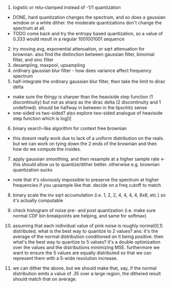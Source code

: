 

1. logistic or relu-clamped instead of -1/1 quantization 
  - DONE, hard quantization changes the spectrum, and so does a gaussian window or a white dither. the moderate quantizations don't change the spectrum at all.
  - TODO come back and try the entropy based quantization, so a value of 0.333 would result in a regular 1001001001 sequence
2. try moving avg, exponential attenuation, or sqrt attenuation for brownian. also find the distinction between gaussian filter, binomial filter, and sinc filter
3. desampling, maxpool, upsampling
4. ordinary gaussian blur filter - how does variance affect frequency spectrum
5. half-integrate the ordinary gaussian blur filter, then take the limit to dirac delta
  - make sure the thingy is sharper than the heaviside step function (1 discontinuity) but not as sharp as the dirac delta (2 discontinuity and 1 undefined). should be halfway in between in the lipschitz sense
  - one-sided vs two-sided? also explore two-sided analogue of heaviside step function which is log|t|
6. binary search-like algorithm for context free brownian
  - this doesnt really work due to lack of a uniform distribution on the reals. but we can work on tying down the 2 ends of the brownian and then how do we compute the insides.
7. apply gaussian smoothing, and then resample at a higher sample rate <- this should allow us to quantize/dither better. otherwise e.g. brownian quantization sucks
  - note that it's obviously impossible to preserve the spectrum at higher frequencies if you upsample like that. decide on a freq cutoff to match
8. binary scale the inv sqrt accumulation (i.e. 1, 2, 2, 4, 4, 4, 4, 8x8, etc.) so it's actually computable

9. check histogram of noise pre- and post quantization (i.e. make sure normal CDF bin breakpoints are helping, and same for softmax)

10. assuming that each individual value of pink noise is roughly normal(0,1) distributed, what is the best way to quantize to 2 values? ans: it's the average of the normal distribution conditioned on it being positive. then what's the best way to quantize to 5 values? it's a double optimization over the values and the distributions minimizing MSE. furthermore we want to ensure the 5 values are equally distributed so that we can represent them with a 5-wide resolution increase. 
11. we can dither the above, but we should make that, say, if the normal distribution emits a value of .35 over a large region, the dithered result should match that on average.
